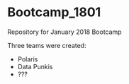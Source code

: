 # Bootcamp_1801
Repository for January 2018 Bootcamp

Three teams were created:

*  Polaris
*  Data Punkis
*  ???
